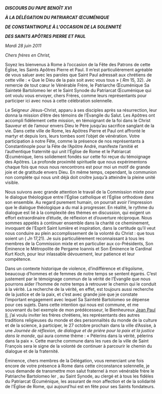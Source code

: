 ***DISCOURS DU PAPE BENOÎT XVI***

***À LA DÉLÉGATION DU PATRIARCAT ŒCUMÉNIQUE***

***DE CONSTANTINOPLE À L'OCCASION DE LA SOLENNITÉ***

***DES SAINTS APÔTRES PIERRE ET PAUL***

*Mardi 28 juin 2011*

*Chers frères en Christ,*

Soyez les bienvenus à Rome à l’occasion de la Fête des Patrons de cette Église, les Saints Apôtres Pierre et Paul. Il m’est particulièrement agréable de vous saluer avec les paroles que Saint Paul adressait aux chrétiens de cette ville : « Que le Dieu de la paix soit avec vous tous » ( *Rm* 15, 32). Je remercie de tout cœur le Vénérable Frère, le Patriarche Œcuménique Sa Sainteté Bartolomeo Ier et le Saint Synode du Patriarcat Œcuménique qui ont voulu vous envoyer, chers Frères, comme leurs représentants pour participer ici avec nous à cette célébration solennelle.

Le Seigneur Jésus-Christ, apparu à ses disciples après sa résurrection, leur donna la mission d’être des témoins de l’Évangile du Salut. Les Apôtres ont accompli fidèlement cette mission, en témoignant de la foi dans le Christ Sauveur et de l’amour envers Dieu le Père jusqu’au sacrifice sanglant de la vie. Dans cette ville de Rome, les Apôtres Pierre et Paul ont affronté le martyr et depuis lors, leurs tombes sont l’objet de vénération. Votre participation à notre Fête, comme la présence de nos représentants à Constantinople pour la Fête de l’Apôtre André, manifeste l’amitié et l’authentique fraternité qui unit l’Église de Rome et le Patriarcat Œcuménique, liens solidement fondés sur cette foi reçue du témoignage des Apôtres. La profonde proximité spirituelle que nous expérimentons chaque fois que nous nous rencontrons est pour moi un motif de grande joie et de gratitude envers Dieu. En même temps, cependant, la communion non complète qui nous unit déjà doit croître jusqu’à atteindre la pleine unité visible.

Nous suivons avec grande attention le travail de la Commission mixte pour le dialogue théologique entre l’Église catholique et l’Église orthodoxe dans son ensemble. Au regard purement humain, on pourrait avoir l’impression que le dialogue théologique a du mal à progresser. En réalité, le rythme du dialogue est lié à la complexité des thèmes en discussion, qui exigent un effort extraordinaire d’étude, de réflexion et d’ouverture réciproque. Nous sommes appelés à continuer ensemble dans la charité ce cheminement, invoquant de l’Esprit Saint lumière et inspiration, dans la certitude qu’il veut nous conduire au plein accomplissement de la volonté du Christ : que tous soient un ( *Jn* 17,21). Je suis particulièrement reconnaissant à tous les membres de la Commission mixte et en particulier aux co-Présidents, Son Éminence le Métropolite de Pergame Ioannis et Son Éminence le Cardinal Kurt Koch, pour leur inlassable dévouement, leur patience et leur compétence.

Dans un contexte historique de violence, d’indifférence et d’égoïsme, beaucoup d’hommes et de femmes de notre temps se sentent égarés. C’est justement par le témoignage commun de la vérité de l’Évangile que nous pourrons aider l’homme de notre temps à retrouver le chemin qui le conduit à la vérité. La recherche de la vérité, en effet, est toujours aussi recherche de la justice et de la paix, et c’est avec grande joie que je constate l’important engagement avec lequel Sa Sainteté Bartolomeo se dépense pour ces sujets. Dans cette intention qui nous est commune, et me souvenant du bel exemple de mon prédécesseur, le Bienheureux [Jean Paul II](/content/john-paul-ii/fr.html), j’ai voulu inviter les frères chrétiens, les représentants des autres traditions religieuses du monde et des personnalités du monde de la culture et de la science, à participer, le 27 octobre prochain dans la ville d’Assise, à une *Journée de réflexion, de dialogue et de prière pour la paix et la justice dans le monde*, qui aura comme thème : « Pèlerins dans la vérité, pèlerins dans la paix ». Cette marche commune dans les rues de la ville de Saint François sera le signe de la volonté de continuer à parcourir le chemin du dialogue et de la fraternité.

Éminence, chers membres de la Délégation, vous remerciant une fois encore de votre présence à Rome dans cette circonstance solennelle, je vous demande de transmettre mon salut fraternel à mon vénérable frère le Patriarche Bartolomeo Ier , au Saint Synode, au clergé et à tous les fidèles du Patriarcat Œcuménique, les assurant de mon affection et de la solidarité de l’Église de Rome, qui aujourd’hui est en fête pour ses Saints fondateurs.